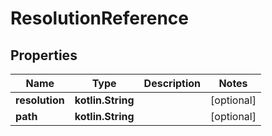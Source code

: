 
# ResolutionReference

## Properties
| Name | Type | Description | Notes |
| ------------ | ------------- | ------------- | ------------- |
| **resolution** | **kotlin.String** |  |  [optional] |
| **path** | **kotlin.String** |  |  [optional] |



